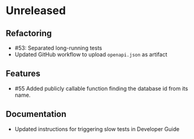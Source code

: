 # Unreleased

## Refactoring

* #53: Separated long-running tests
* Updated GitHub workflow to upload `openapi.json` as artifact

## Features

* #55 Added publicly callable function finding the database id from its name.

## Documentation

* Updated instructions for triggering slow tests in Developer Guide
